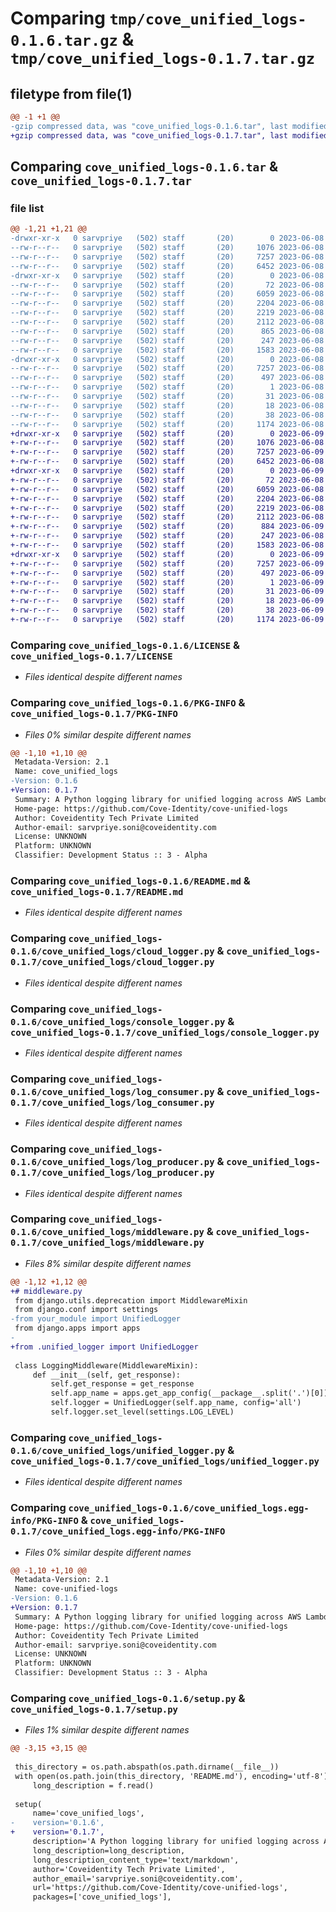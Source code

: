 # Comparing `tmp/cove_unified_logs-0.1.6.tar.gz` & `tmp/cove_unified_logs-0.1.7.tar.gz`

## filetype from file(1)

```diff
@@ -1 +1 @@
-gzip compressed data, was "cove_unified_logs-0.1.6.tar", last modified: Thu Jun  8 21:32:08 2023, max compression
+gzip compressed data, was "cove_unified_logs-0.1.7.tar", last modified: Fri Jun  9 12:55:42 2023, max compression
```

## Comparing `cove_unified_logs-0.1.6.tar` & `cove_unified_logs-0.1.7.tar`

### file list

```diff
@@ -1,21 +1,21 @@
-drwxr-xr-x   0 sarvpriye   (502) staff       (20)        0 2023-06-08 21:32:08.766795 cove_unified_logs-0.1.6/
--rw-r--r--   0 sarvpriye   (502) staff       (20)     1076 2023-06-08 19:25:10.000000 cove_unified_logs-0.1.6/LICENSE
--rw-r--r--   0 sarvpriye   (502) staff       (20)     7257 2023-06-08 21:32:08.766685 cove_unified_logs-0.1.6/PKG-INFO
--rw-r--r--   0 sarvpriye   (502) staff       (20)     6452 2023-06-08 19:44:21.000000 cove_unified_logs-0.1.6/README.md
-drwxr-xr-x   0 sarvpriye   (502) staff       (20)        0 2023-06-08 21:32:08.765748 cove_unified_logs-0.1.6/cove_unified_logs/
--rw-r--r--   0 sarvpriye   (502) staff       (20)       72 2023-06-08 20:52:43.000000 cove_unified_logs-0.1.6/cove_unified_logs/__init__.py
--rw-r--r--   0 sarvpriye   (502) staff       (20)     6059 2023-06-08 21:21:58.000000 cove_unified_logs-0.1.6/cove_unified_logs/cloud_logger.py
--rw-r--r--   0 sarvpriye   (502) staff       (20)     2204 2023-06-08 21:30:17.000000 cove_unified_logs-0.1.6/cove_unified_logs/console_logger.py
--rw-r--r--   0 sarvpriye   (502) staff       (20)     2219 2023-06-08 19:37:52.000000 cove_unified_logs-0.1.6/cove_unified_logs/log_consumer.py
--rw-r--r--   0 sarvpriye   (502) staff       (20)     2112 2023-06-08 20:15:13.000000 cove_unified_logs-0.1.6/cove_unified_logs/log_producer.py
--rw-r--r--   0 sarvpriye   (502) staff       (20)      865 2023-06-08 17:53:38.000000 cove_unified_logs-0.1.6/cove_unified_logs/middleware.py
--rw-r--r--   0 sarvpriye   (502) staff       (20)      247 2023-06-08 20:52:38.000000 cove_unified_logs-0.1.6/cove_unified_logs/singleton.py
--rw-r--r--   0 sarvpriye   (502) staff       (20)     1583 2023-06-08 21:26:58.000000 cove_unified_logs-0.1.6/cove_unified_logs/unified_logger.py
-drwxr-xr-x   0 sarvpriye   (502) staff       (20)        0 2023-06-08 21:32:08.766520 cove_unified_logs-0.1.6/cove_unified_logs.egg-info/
--rw-r--r--   0 sarvpriye   (502) staff       (20)     7257 2023-06-08 21:32:08.000000 cove_unified_logs-0.1.6/cove_unified_logs.egg-info/PKG-INFO
--rw-r--r--   0 sarvpriye   (502) staff       (20)      497 2023-06-08 21:32:08.000000 cove_unified_logs-0.1.6/cove_unified_logs.egg-info/SOURCES.txt
--rw-r--r--   0 sarvpriye   (502) staff       (20)        1 2023-06-08 21:32:08.000000 cove_unified_logs-0.1.6/cove_unified_logs.egg-info/dependency_links.txt
--rw-r--r--   0 sarvpriye   (502) staff       (20)       31 2023-06-08 21:32:08.000000 cove_unified_logs-0.1.6/cove_unified_logs.egg-info/requires.txt
--rw-r--r--   0 sarvpriye   (502) staff       (20)       18 2023-06-08 21:32:08.000000 cove_unified_logs-0.1.6/cove_unified_logs.egg-info/top_level.txt
--rw-r--r--   0 sarvpriye   (502) staff       (20)       38 2023-06-08 21:32:08.766834 cove_unified_logs-0.1.6/setup.cfg
--rw-r--r--   0 sarvpriye   (502) staff       (20)     1174 2023-06-08 21:31:42.000000 cove_unified_logs-0.1.6/setup.py
+drwxr-xr-x   0 sarvpriye   (502) staff       (20)        0 2023-06-09 12:55:42.805212 cove_unified_logs-0.1.7/
+-rw-r--r--   0 sarvpriye   (502) staff       (20)     1076 2023-06-08 19:25:10.000000 cove_unified_logs-0.1.7/LICENSE
+-rw-r--r--   0 sarvpriye   (502) staff       (20)     7257 2023-06-09 12:55:42.805068 cove_unified_logs-0.1.7/PKG-INFO
+-rw-r--r--   0 sarvpriye   (502) staff       (20)     6452 2023-06-08 19:44:21.000000 cove_unified_logs-0.1.7/README.md
+drwxr-xr-x   0 sarvpriye   (502) staff       (20)        0 2023-06-09 12:55:42.803863 cove_unified_logs-0.1.7/cove_unified_logs/
+-rw-r--r--   0 sarvpriye   (502) staff       (20)       72 2023-06-08 20:52:43.000000 cove_unified_logs-0.1.7/cove_unified_logs/__init__.py
+-rw-r--r--   0 sarvpriye   (502) staff       (20)     6059 2023-06-08 21:21:58.000000 cove_unified_logs-0.1.7/cove_unified_logs/cloud_logger.py
+-rw-r--r--   0 sarvpriye   (502) staff       (20)     2204 2023-06-08 21:30:17.000000 cove_unified_logs-0.1.7/cove_unified_logs/console_logger.py
+-rw-r--r--   0 sarvpriye   (502) staff       (20)     2219 2023-06-08 19:37:52.000000 cove_unified_logs-0.1.7/cove_unified_logs/log_consumer.py
+-rw-r--r--   0 sarvpriye   (502) staff       (20)     2112 2023-06-08 20:15:13.000000 cove_unified_logs-0.1.7/cove_unified_logs/log_producer.py
+-rw-r--r--   0 sarvpriye   (502) staff       (20)      884 2023-06-09 12:54:56.000000 cove_unified_logs-0.1.7/cove_unified_logs/middleware.py
+-rw-r--r--   0 sarvpriye   (502) staff       (20)      247 2023-06-08 20:52:38.000000 cove_unified_logs-0.1.7/cove_unified_logs/singleton.py
+-rw-r--r--   0 sarvpriye   (502) staff       (20)     1583 2023-06-08 21:26:58.000000 cove_unified_logs-0.1.7/cove_unified_logs/unified_logger.py
+drwxr-xr-x   0 sarvpriye   (502) staff       (20)        0 2023-06-09 12:55:42.804779 cove_unified_logs-0.1.7/cove_unified_logs.egg-info/
+-rw-r--r--   0 sarvpriye   (502) staff       (20)     7257 2023-06-09 12:55:42.000000 cove_unified_logs-0.1.7/cove_unified_logs.egg-info/PKG-INFO
+-rw-r--r--   0 sarvpriye   (502) staff       (20)      497 2023-06-09 12:55:42.000000 cove_unified_logs-0.1.7/cove_unified_logs.egg-info/SOURCES.txt
+-rw-r--r--   0 sarvpriye   (502) staff       (20)        1 2023-06-09 12:55:42.000000 cove_unified_logs-0.1.7/cove_unified_logs.egg-info/dependency_links.txt
+-rw-r--r--   0 sarvpriye   (502) staff       (20)       31 2023-06-09 12:55:42.000000 cove_unified_logs-0.1.7/cove_unified_logs.egg-info/requires.txt
+-rw-r--r--   0 sarvpriye   (502) staff       (20)       18 2023-06-09 12:55:42.000000 cove_unified_logs-0.1.7/cove_unified_logs.egg-info/top_level.txt
+-rw-r--r--   0 sarvpriye   (502) staff       (20)       38 2023-06-09 12:55:42.805290 cove_unified_logs-0.1.7/setup.cfg
+-rw-r--r--   0 sarvpriye   (502) staff       (20)     1174 2023-06-09 12:55:32.000000 cove_unified_logs-0.1.7/setup.py
```

### Comparing `cove_unified_logs-0.1.6/LICENSE` & `cove_unified_logs-0.1.7/LICENSE`

 * *Files identical despite different names*

### Comparing `cove_unified_logs-0.1.6/PKG-INFO` & `cove_unified_logs-0.1.7/PKG-INFO`

 * *Files 0% similar despite different names*

```diff
@@ -1,10 +1,10 @@
 Metadata-Version: 2.1
 Name: cove_unified_logs
-Version: 0.1.6
+Version: 0.1.7
 Summary: A Python logging library for unified logging across AWS Lambda, Django, and Google Cloud servers. Logs are asynchronously pushed to AWS CloudWatch.
 Home-page: https://github.com/Cove-Identity/cove-unified-logs
 Author: Coveidentity Tech Private Limited
 Author-email: sarvpriye.soni@coveidentity.com
 License: UNKNOWN
 Platform: UNKNOWN
 Classifier: Development Status :: 3 - Alpha
```

### Comparing `cove_unified_logs-0.1.6/README.md` & `cove_unified_logs-0.1.7/README.md`

 * *Files identical despite different names*

### Comparing `cove_unified_logs-0.1.6/cove_unified_logs/cloud_logger.py` & `cove_unified_logs-0.1.7/cove_unified_logs/cloud_logger.py`

 * *Files identical despite different names*

### Comparing `cove_unified_logs-0.1.6/cove_unified_logs/console_logger.py` & `cove_unified_logs-0.1.7/cove_unified_logs/console_logger.py`

 * *Files identical despite different names*

### Comparing `cove_unified_logs-0.1.6/cove_unified_logs/log_consumer.py` & `cove_unified_logs-0.1.7/cove_unified_logs/log_consumer.py`

 * *Files identical despite different names*

### Comparing `cove_unified_logs-0.1.6/cove_unified_logs/log_producer.py` & `cove_unified_logs-0.1.7/cove_unified_logs/log_producer.py`

 * *Files identical despite different names*

### Comparing `cove_unified_logs-0.1.6/cove_unified_logs/middleware.py` & `cove_unified_logs-0.1.7/cove_unified_logs/middleware.py`

 * *Files 8% similar despite different names*

```diff
@@ -1,12 +1,12 @@
+# middleware.py
 from django.utils.deprecation import MiddlewareMixin
 from django.conf import settings
-from your_module import UnifiedLogger
 from django.apps import apps
-
+from .unified_logger import UnifiedLogger
 
 class LoggingMiddleware(MiddlewareMixin):
     def __init__(self, get_response):
         self.get_response = get_response
         self.app_name = apps.get_app_config(__package__.split('.')[0]).verbose_name
         self.logger = UnifiedLogger(self.app_name, config='all')
         self.logger.set_level(settings.LOG_LEVEL)
```

### Comparing `cove_unified_logs-0.1.6/cove_unified_logs/unified_logger.py` & `cove_unified_logs-0.1.7/cove_unified_logs/unified_logger.py`

 * *Files identical despite different names*

### Comparing `cove_unified_logs-0.1.6/cove_unified_logs.egg-info/PKG-INFO` & `cove_unified_logs-0.1.7/cove_unified_logs.egg-info/PKG-INFO`

 * *Files 0% similar despite different names*

```diff
@@ -1,10 +1,10 @@
 Metadata-Version: 2.1
 Name: cove-unified-logs
-Version: 0.1.6
+Version: 0.1.7
 Summary: A Python logging library for unified logging across AWS Lambda, Django, and Google Cloud servers. Logs are asynchronously pushed to AWS CloudWatch.
 Home-page: https://github.com/Cove-Identity/cove-unified-logs
 Author: Coveidentity Tech Private Limited
 Author-email: sarvpriye.soni@coveidentity.com
 License: UNKNOWN
 Platform: UNKNOWN
 Classifier: Development Status :: 3 - Alpha
```

### Comparing `cove_unified_logs-0.1.6/setup.py` & `cove_unified_logs-0.1.7/setup.py`

 * *Files 1% similar despite different names*

```diff
@@ -3,15 +3,15 @@
 
 this_directory = os.path.abspath(os.path.dirname(__file__))
 with open(os.path.join(this_directory, 'README.md'), encoding='utf-8') as f:
     long_description = f.read()
 
 setup(
     name='cove_unified_logs',
-    version='0.1.6',
+    version='0.1.7',
     description='A Python logging library for unified logging across AWS Lambda, Django, and Google Cloud servers. Logs are asynchronously pushed to AWS CloudWatch.',
     long_description=long_description,
     long_description_content_type='text/markdown',
     author='Coveidentity Tech Private Limited',
     author_email='sarvpriye.soni@coveidentity.com',
     url='https://github.com/Cove-Identity/cove-unified-logs',
     packages=['cove_unified_logs'],
```

